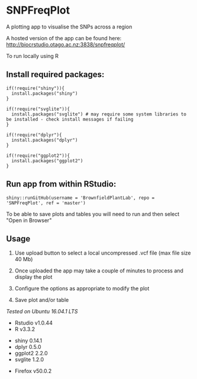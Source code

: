 # SNPFreqPlot
A plotting app to visualise the SNPs across a region

A hosted version of the app can be found here: http://biocrstudio.otago.ac.nz:3838/snpfreqplot/

To run locally using R

## Install required packages:
```
if(!require("shiny")){
  install.packages("shiny")
}

if(!require("svglite")){
  install.packages("svglite") # may require some system libraries to be installed - check install messages if failing
}

if(!require("dplyr"){
  install.packages("dplyr")
}

if(!require("ggplot2")){
  install.packages("ggplot2")
}

```

## Run app from within RStudio:
```
shiny::runGitHub(username = 'BrownfieldPlantLab', repo = 'SNPFreqPlot', ref = 'master')
```

To be able to save plots and tables you will need to run and then select "Open in Browser"

## Usage

1. Use upload button to select a local uncompressed .vcf file (max file size 40 Mb)

2. Once uploaded the app may take a couple of minutes to process and display the plot

3. Configure the options as appropriate to modify the plot

4. Save plot and/or table








*Tested on Ubuntu 16.04.1 LTS*
* Rstudio v1.0.44
* R v3.3.2
 - shiny 0.14.1
 - dplyr 0.5.0
 - ggplot2 2.2.0
 - svglite 1.2.0
* Firefox v50.0.2
